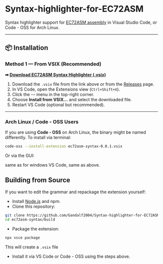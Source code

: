 # Syntax-highlighter-for-EC72ASM

Syntax highlighter support for [EC72ASM assembly](https://github.com/Gandalf2004/Custom-1972-CPU) in Visual Studio Code, or Code - OSS for Arch Linux.

---

## 📦 Installation

### Method 1 — From VSIX (Recommended)

**➡ [Download EC72ASM Syntax Highlighter (.vsix)](https://github.com/Gandalf2004/Syntax-highlighter-for-EC72ASM/releases/latest/download/ec72asm-syntax-0.0.1.vsix)**

1. Download the `.vsix` file from the link above or from the [Releases](https://github.com/Gandalf2004/Syntax-highlighter-for-EC72ASM/releases) page.  
2. In VS Code, open the Extensions view (`Ctrl+Shift+X`).  
3. Click the **⋯** menu in the top-right corner.  
4. Choose **Install from VSIX...** and select the downloaded file.  
5. Restart VS Code (optional but recommended).

---

### Arch Linux / Code - OSS Users

If you are using **Code - OSS** on Arch Linux, the binary might be named differently. To install via terminal:

```bash
code-oss --install-extension ec72asm-syntax-0.0.1.vsix
```
Or via the GUI:
  
  same as for windows VS Code, same as above.

## Building from Source
If you want to edit the grammar and repackage the extension yourself:
  - Install [Node.js](https://nodejs.org/en/download) and npm.
  - Clone this repository:
```bash
git clone https://github.com/Gandalf2004/Syntax-highlighter-for-EC72ASM.git
cd ec72asm-syntax/build
```
  - Package the extension:
```bash
npx vsce package
```
  This will create a `.vsix` file
  - Install it via VS Code or Code - OSS using the steps above.
